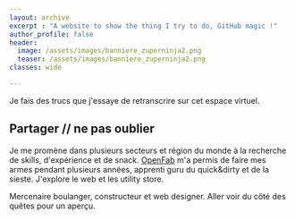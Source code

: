 ```yaml
---
layout: archive
excerpt : "A website to show the thing I try to do, GitHub magic !"
author_profile: false
header:
  image: /assets/images/banniere_zuperninja2.png
  teaser: /assets/images/banniere_zuperninja2.png
classes: wide

---
```


Je fais des trucs que j'essaye de retranscrire sur cet espace virtuel.

## Partager // ne pas oublier

Je me promène dans plusieurs secteurs et région du monde à la recherche de skills, d'expérience et de snack.
[OpenFab](http://openfab.be) m'a permis de faire mes armes pendant plusieurs années, apprenti guru du quick&dirty et de la sieste. J'explore le web et les utility store.

Mercenaire boulanger, constructeur et web designer. Aller voir du côté des quêtes pour un aperçu.
